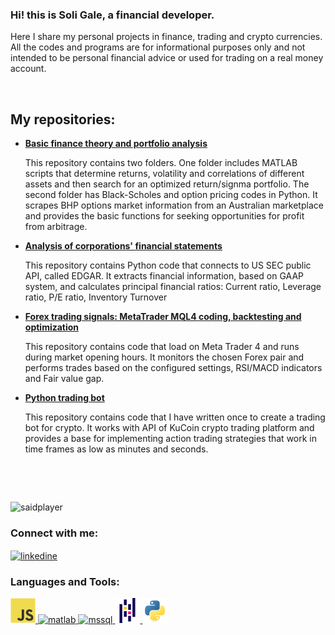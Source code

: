
### Hi! this is Soli Gale, a financial developer. 
Here I share my personal projects in finance, trading and crypto currencies. All the codes and programs are for informational purposes only and not intended to be personal financial advice or used for trading on a real money account.

<p>&nbsp;</p>

## My repositories:

* **[Basic finance theory and portfolio analysis](https://github.com/saidplayer/FinanceTheory)**
  <p>This repository contains two folders. One folder includes MATLAB scripts that determine returns, volatility and correlations of different assets and then search for an optimized return/signma portfolio. The second folder has Black-Scholes and option pricing codes in Python. It scrapes BHP options market information from an Australian marketplace and provides the basic functions for seeking opportunities for profit from arbitrage.</p>

* **[Analysis of corporations' financial statements](https://github.com/saidplayer/FinancialStatementAnalysis)**
  <p>This repository contains Python code that connects to US SEC public API, called EDGAR. It  extracts financial information, based on GAAP system, and calculates principal financial ratios: Current ratio, Leverage ratio, P/E  ratio, Inventory Turnover</p>
    
* **[Forex trading signals: MetaTrader MQL4 coding, backtesting and optimization](https://github.com/saidplayer/ForexTradingStrategies)**
  <p>This repository contains code that load on Meta Trader 4 and runs during market opening hours. It monitors the chosen Forex pair and performs trades based on the configured settings, RSI/MACD indicators and Fair value gap.</p>

* **[Python trading bot](https://github.com/saidplayer/KuCoinCandleTrading)**
  <p>This repository contains code that I have written once to create a trading bot for crypto. It works with API of KuCoin crypto trading platform and provides a base for implementing action trading strategies that work in time frames as low as minutes and seconds.</p>

<p>&nbsp;</p>
<p>&nbsp;</p>

<p align="left"> <img src="https://komarev.com/ghpvc/?username=saidplayer&label=Profile%20views&color=0e75b6&style=flat" alt="saidplayer" /> </p>

<h3 align="left">Connect with me:</h3>
<p align="left">
<a href="https://linkedin.com/in/galeshi" target="blank"><img align="center" src="https://raw.githubusercontent.com/rahuldkjain/github-profile-readme-generator/master/src/images/icons/Social/linked-in-alt.svg" alt="linkedine" height="30" width="40" /></a>
</p>

<h3 align="left">Languages and Tools:</h3>
<p align="left"> <a href="https://developer.mozilla.org/en-US/docs/Web/JavaScript" target="_blank" rel="noreferrer"> <img src="https://raw.githubusercontent.com/devicons/devicon/master/icons/javascript/javascript-original.svg" alt="javascript" width="40" height="40"/> </a> <a href="https://www.mathworks.com/" target="_blank" rel="noreferrer"> <img src="https://upload.wikimedia.org/wikipedia/commons/2/21/Matlab_Logo.png" alt="matlab" width="40" height="40"/> </a> <a href="https://www.microsoft.com/en-us/sql-server" target="_blank" rel="noreferrer"> <img src="https://www.svgrepo.com/show/303229/microsoft-sql-server-logo.svg" alt="mssql" width="40" height="40"/> </a> <a href="https://pandas.pydata.org/" target="_blank" rel="noreferrer"> <img src="https://raw.githubusercontent.com/devicons/devicon/2ae2a900d2f041da66e950e4d48052658d850630/icons/pandas/pandas-original.svg" alt="pandas" width="40" height="40"/> </a> <a href="https://www.python.org" target="_blank" rel="noreferrer"> <img src="https://raw.githubusercontent.com/devicons/devicon/master/icons/python/python-original.svg" alt="python" width="40" height="40"/> </a> </p>
<!-- <p align=center>&nbsp;<img align="center" src="https://github-readme-stats.vercel.app/api?username=saidplayer&show_icons=true&locale=en" alt="saidplayer" /></p> -->
